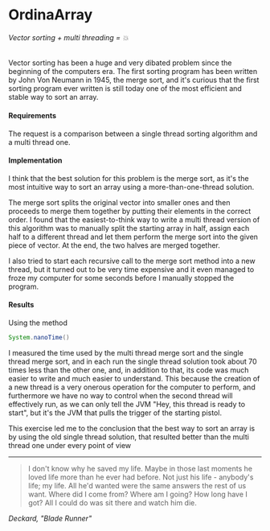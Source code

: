 # OrdinaArray
###### Vector sorting + multi threading = :boom:

Vector sorting has been a huge and very dibated problem since the beginning of the computers era.
The first sorting program has been written by John Von Neumann in 1945, the merge sort,
and it's curious that the first sorting program ever written is still today one of the most efficient and stable way to sort an array.

#### Requirements
The request is a comparison between a single thread sorting algorithm and a multi thread one.

#### Implementation
I think that the best solution for this problem is the merge sort, as it's the most intuitive way to sort
an array using a more-than-one-thread solution.

The merge sort splits the original vector into smaller ones and then proceeds to merge them together by putting their elements in the correct order.
I found that the easiest-to-think way to write a multi thread version of this algorithm was to manually split the starting array in half,
assign each half to a different thread and let them perform the merge sort into the given piece of vector.
At the end, the two halves are merged together.

I also tried to start each recursive call to the merge sort method into a new thread, but it turned out to be very time expensive and it
even managed to froze my computer for some seconds before I manually stopped the program.

#### Results
Using the method 
```java
System.nanoTime()
```
I measured the time used by the multi thread merge sort and the single thread merge sort, and in each run the single thread solution took
about 70 times less than the other one, and, in addition to that, its code was much easier to write and much easier to understand.
This because the creation of a new thread is a very onerous operation for the computer to perform, and furthermore we have no way to
control when the second thread will effectively run, as we can only tell the JVM "Hey, this thread is ready to start", but it's the JVM
that pulls the trigger of the starting pistol.

This exercise led me to the conclusion that the best way to sort an array is by using the old single thread solution, that resulted better
than the multi thread one under every point of view

---

>I don't know why he saved my life. Maybe in those last moments he loved life more than he ever had before.
>Not just his life - anybody's life; my life. All he'd wanted were the same answers the rest of us want.
>Where did I come from?
>Where am I going?
>How long have I got?
>All I could do was sit there and watch him die.

_Deckard, "Blade Runner"_

